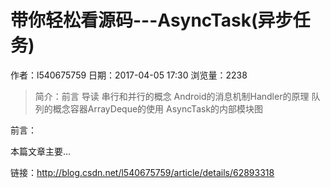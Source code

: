 # 带你轻松看源码---AsyncTask(异步任务)
作者：l540675759
日期：2017-04-05 17:30
浏览量：2238
> 简介：前言
导读
串行和并行的概念
Android的消息机制Handler的原理
队列的概念容器ArrayDeque的使用
AsyncTask的内部模块图













前言：


本篇文章主要...

 链接：http://blog.csdn.net/l540675759/article/details/62893318
